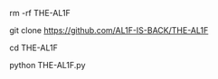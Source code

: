 rm -rf THE-AL1F

git clone https://github.com/AL1F-IS-BACK/THE-AL1F

cd THE-AL1F

python THE-AL1F.py
